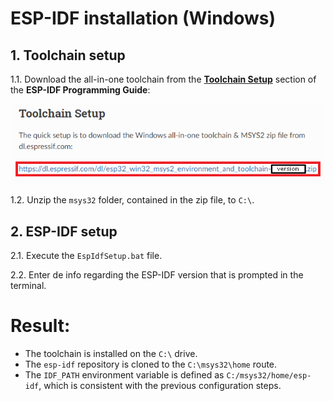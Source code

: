 # **ESP-IDF installation (Windows)**

## **1. Toolchain setup**

1.1. Download the all-in-one toolchain from the [**Toolchain Setup**](https://docs.espressif.com/projects/esp-idf/en/latest/get-started/windows-setup.html#toolchain-setup) section of the **ESP-IDF Programming Guide**:

[!["Toolchain Setup" section](ToolchainSetup.png)](https://docs.espressif.com/projects/esp-idf/en/latest/get-started/windows-setup.html#toolchain-setup)

1.2. Unzip the `msys32` folder, contained in the zip file, to `C:\`.

## **2. ESP-IDF setup**

2.1. Execute the `EspIdfSetup.bat` file.

2.2. Enter de info regarding the ESP-IDF version that is prompted in the terminal.

# Result:

- The toolchain is installed on the `C:\` drive.
- The `esp-idf` repository is cloned to the `C:\msys32\home` route.
- The `IDF_PATH` environment variable is defined as `C:/msys32/home/esp-idf`, which is consistent with the previous configuration steps.